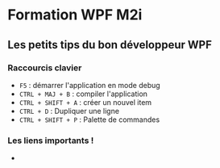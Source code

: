 # Formation WPF M2i

## Les petits tips du bon développeur WPF

### Raccourcis clavier

- `F5` : démarrer l'application en mode debug
- `CTRL + MAJ + B` : compiler l'application
- `CTRL + SHIFT + A` : créer un nouvel item
- `CTRL + D` : Dupliquer une ligne
- `CTRL + SHIFT + P` : Palette de commandes

### Les liens importants ! 
- []()